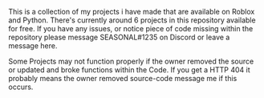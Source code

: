 This is a collection of my projects i have made that are available on Roblox and Python. There's currently around 6 projects in this repository available for free.
If you have any issues, or notice piece of code missing within the repository please message SEASONAL#1235 on Discord or leave a message here.

Some Projects may not function properly if the owner removed the source or updated and broke functions within the Code.
If you get a HTTP 404 it probably means the owner removed source-code message me if this occurs.

